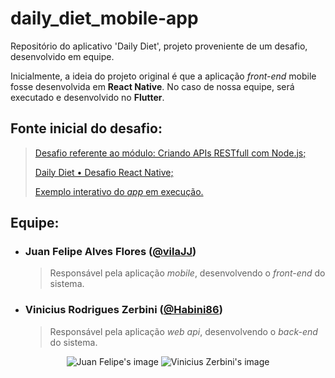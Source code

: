 # daily_diet_mobile-app
Repositório do aplicativo 'Daily Diet', projeto proveniente de um desafio, desenvolvido em equipe.

Inicialmente, a ideia do projeto original é que a aplicação _front-end_ mobile fosse desenvolvida em **React Native**. No caso de nossa equipe, será executado e desenvolvido no **Flutter**.

## Fonte inicial do desafio: 
  > [Desafio referente ao módulo: Criando APIs RESTfull com Node.js;](https://efficient-sloth-d85.notion.site/Desafio-02-be7cdb37aaf74ba898bc6336427fa410)
  > 
  > [Daily Diet • Desafio React Native;](https://www.figma.com/community/file/1218573349379609244/daily-diet-desafio-react-native)
  >
  > [Exemplo interativo do _app_ em execução.](https://www.figma.com/proto/JVjqTgAQ7f4cutwv4H79KV/Daily-Diet-%E2%80%A2-Desafio-React-Native?type=design&node-id=407-97&viewport=376%2C270%2C0.19&scaling=min-zoom&starting-point-node-id=407%3A97&t=C7N0P0ZWGpYt4Ydv-1)  

## Equipe:

- ### Juan Felipe Alves Flores ([@vilaJJ](https://github.com/vilaJJ))
    > Responsável pela aplicação _mobile_, desenvolvendo o _front-end_ do sistema.

- ### Vinicius Rodrigues Zerbini ([@Habini86](https://github.com/Habini86))
    > Responsável pela aplicação _web api_, desenvolvendo o _back-end_ do sistema.

<div align="center">
  <img src="https://images.weserv.nl/?url=https://avatars.githubusercontent.com/u/90213381?&h=100&w=100&fit=cover&mask=circle" alt="Juan Felipe's image">
  <img src="https://images.weserv.nl/?url=https://avatars.githubusercontent.com/u/111030578&h=100&w=100&fit=cover&mask=circle" alt="Vinicius Zerbini's image">
</div>
